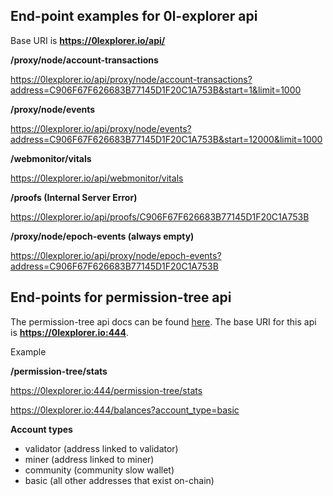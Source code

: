 ## End-point examples for 0l-explorer api
Base URI is **https://0lexplorer.io/api/**

**/proxy/node/account-transactions**

https://0lexplorer.io/api/proxy/node/account-transactions?address=C906F67F626683B77145D1F20C1A753B&start=1&limit=1000

**/proxy/node/events**

https://0lexplorer.io/api/proxy/node/events?address=C906F67F626683B77145D1F20C1A753B&start=12000&limit=1000

**/webmonitor/vitals**

https://0lexplorer.io/api/webmonitor/vitals

**/proofs (Internal Server Error)**

https://0lexplorer.io/api/proofs/C906F67F626683B77145D1F20C1A753B

**/proxy/node/epoch-events (always empty)**

https://0lexplorer.io/api/proxy/node/epoch-events?address=C906F67F626683B77145D1F20C1A753B

## End-points for permission-tree api
The permission-tree api docs can be found [here](https://github.com/0L-Analytics/permission-tree-monitoring). The base URI for this api is **https://0lexplorer.io:444**.

Example

**/permission-tree/stats**

https://0lexplorer.io:444/permission-tree/stats

https://0lexplorer.io:444/balances?account_type=basic

**Account types**
- validator (address linked to validator)
- miner     (address linked to miner)
- community (community slow wallet)
- basic     (all other addresses that exist on-chain)